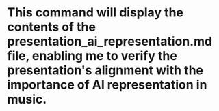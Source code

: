 # This command will display the contents of the presentation_ai_representation.md file, enabling me to verify the presentation's alignment with the importance of AI representation in music.
